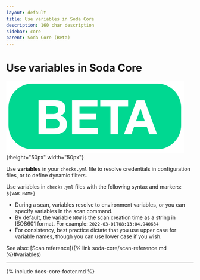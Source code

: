 ```yaml
---
layout: default
title: Use variables in Soda Core
description: 160 char description
sidebar: core
parent: Soda Core (Beta)
---
```


# Use variables in Soda Core 
![beta](/assets/images/beta.png){:height="50px" width="50px"}

Use **variables** in your `checks.yml` file to resolve credentials in configuration files, or to define dynamic filters.

Use variables in `checks.yml` files with the following syntax and markers: `${VAR_NAME}`

* During a scan, variables resolve to environment variables, or you can specify variables in the scan command.
* By default, the variable `NOW` is the scan creation time as a string in ISO8601 format. For example: `2022-03-01T08:13:04.940634`
* For consistency, best practice dictate that you use upper case for variable names, though you can use lower case if you wish.

See also: [Scan reference]({% link soda-core/scan-reference.md %}#variables)


---
{% include docs-core-footer.md %}
